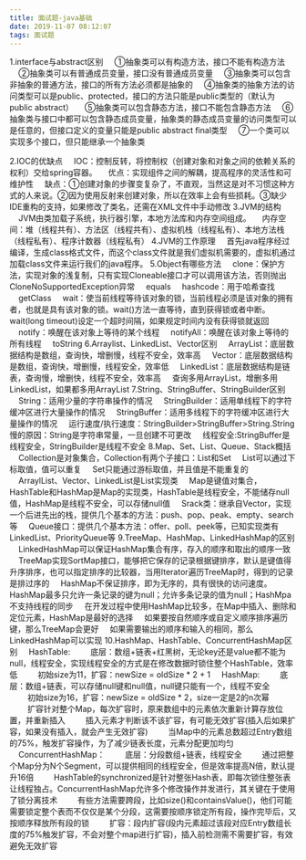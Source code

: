 ```yaml
---
title: 面试题-java基础
date: 2019-11-07 08:12:07
tags: 面试题
---
```

1.interface与abstract区别
&nbsp;&nbsp;&nbsp;&nbsp;①抽象类可以有构造方法，接口不能有构造方法
&nbsp;&nbsp;&nbsp;&nbsp;②抽象类可以有普通成员变量，接口没有普通成员变量
&nbsp;&nbsp;&nbsp;&nbsp;③抽象类可以包含非抽象的普通方法，接口的所有方法必须都是抽象的
&nbsp;&nbsp;&nbsp;&nbsp;④抽象类的抽象方法的访问类型可以是public、protected，接口的方法只能是public类型的（默认为public abstract）
&nbsp;&nbsp;&nbsp;&nbsp;⑤抽象类可以包含静态方法，接口不能包含静态方法
&nbsp;&nbsp;&nbsp;&nbsp;⑥抽象类与接口中都可以包含静态成员变量，抽象类的静态成员变量的访问类型可以是任意的，但接口定义的变量只能是public abstract final类型
&nbsp;&nbsp;&nbsp;&nbsp;⑦一个类可以实现多个接口，但只能继承一个抽象类
<!-- more -->
2.IOC的优缺点
&nbsp;&nbsp;&nbsp;&nbsp;IOC：控制反转，将控制权（创建对象和对象之间的依赖关系的权利）交给spring容器。
&nbsp;&nbsp;&nbsp;&nbsp;优点：实现组件之间的解耦，提高程序的灵活性和可维护性
&nbsp;&nbsp;&nbsp;&nbsp;缺点：①创建对象的步骤变复杂了，不直观，当然这是对不习惯这种方式的人来说。②因为使用反射来创建对象，所以在效率上会有些损耗。③缺少IDE重构的支持，如果修改了类名，还需在XML文件中手动修改
3.JVM的结构
&nbsp;&nbsp;&nbsp;&nbsp;JVM由类加载子系统，执行器引擎，本地方法库和内存空间组成。
&nbsp;&nbsp;&nbsp;&nbsp;内存空间：堆（线程共有）、方法区（线程共有）、虚拟机栈（线程私有）、本地方法栈（线程私有）、程序计数器（线程私有）
4.JVM的工作原理
&nbsp;&nbsp;&nbsp;&nbsp;首先java程序经过编译，生成class格式文件，而这个class文件就是我们虚拟机需要的，虚拟机通过加载class文件来运行我们的java程序。
5.Object有哪些方法
&nbsp;&nbsp;&nbsp;&nbsp;clone：保护方法，实现对象的浅复制，只有实现Cloneable接口才可以调用该方法，否则抛出CloneNoSupportedException异常
&nbsp;&nbsp;&nbsp;&nbsp;equals
&nbsp;&nbsp;&nbsp;&nbsp;hashcode：用于哈希查找
&nbsp;&nbsp;&nbsp;&nbsp;getClass
&nbsp;&nbsp;&nbsp;&nbsp;wait：使当前线程等待该对象的锁，当前线程必须是该对象的拥有者，也就是具有该对象的锁。wait()方法一直等待，直到获得锁或者中断。wait(long timeout)设定一个超时间隔，如果规定时间内没有获得锁就返回
&nbsp;&nbsp;&nbsp;&nbsp;notify：唤醒在该对象上等待的某个线程
&nbsp;&nbsp;&nbsp;&nbsp;notifyAll：唤醒在该对象上等待的所有线程
&nbsp;&nbsp;&nbsp;&nbsp;toString
6.Arraylist、LinkedList、Vector区别
&nbsp;&nbsp;&nbsp;&nbsp;ArrayList：底层数据结构是数组，查询快，增删慢，线程不安全，效率高
&nbsp;&nbsp;&nbsp;&nbsp;Vector：底层数据结构是数组，查询快，增删慢，线程安全，效率低
&nbsp;&nbsp;&nbsp;&nbsp;LinkedList：底层数据结构是链表，查询慢，增删快，线程不安全，效率高
&nbsp;&nbsp;&nbsp;&nbsp;查询多用ArrayList，增删多用LinkedList，如果都多用ArrayList
7.String、StringBuffer、StringBuilder区别
&nbsp;&nbsp;&nbsp;&nbsp;String：适用少量的字符串操作的情况
&nbsp;&nbsp;&nbsp;&nbsp;StringBuilder：适用单线程下的字符缓冲区进行大量操作的情况
&nbsp;&nbsp;&nbsp;&nbsp;StringBuffer：适用多线程下的字符缓冲区进行大量操作的情况
&nbsp;&nbsp;&nbsp;&nbsp;运行速度/执行速度：StringBuilder>StringBuffer>String.String慢的原因：String是字符串常量，一旦创建不可更改
&nbsp;&nbsp;&nbsp;&nbsp;线程安全:StringBuffer是线程安全，StringBuilder是线程不安全
8.Map、Set、List、Queue、Stack概括
&nbsp;&nbsp;&nbsp;&nbsp;Collection是对象集合，Collection有两个子接口：List和Set
&nbsp;&nbsp;&nbsp;&nbsp;List可以通过下标取值，值可以重复
&nbsp;&nbsp;&nbsp;&nbsp;Set只能通过游标取值，并且值是不能重复的
&nbsp;&nbsp;&nbsp;&nbsp;ArraylList、Vector、LinkedList是List实现类
&nbsp;&nbsp;&nbsp;&nbsp;Map是键值对集合，HashTable和HashMap是Map的实现类，HashTable是线程安全，不能储存null值，HashMap是线程不安全，可以存储null值
&nbsp;&nbsp;&nbsp;&nbsp;Srack类：继承自Vector，实现一个后进先出的栈，提供几个基本的方法：push、pop、peak、empty、search等
&nbsp;&nbsp;&nbsp;&nbsp;Queue接口：提供几个基本方法：offer、poll、peek等，已知实现类有LinkedList、PriorityQueue等
9.TreeMap、HashMap、LinkedHashMap的区别
&nbsp;&nbsp;&nbsp;&nbsp;LinkedHashMap可以保证HashMap集合有序，存入的顺序和取出的顺序一致
&nbsp;&nbsp;&nbsp;&nbsp;TreeMap实现SortMap接口，能够把它保存的记录根据键排序，默认是键值得升序排序，也可以指定排序的比较器，当用Iterator遍历TreeMap时，得到的记录是排过序的
&nbsp;&nbsp;&nbsp;&nbsp;HashMap不保证排序，即为无序的，具有很快的访问速度。HashMap最多只允许一条记录的键为null；允许多条记录的值为null；HashMpa不支持线程的同步
&nbsp;&nbsp;&nbsp;&nbsp;在开发过程中使用HashMap比较多，在Map中插入、删除和定位元素，HashMap是最好的选择
&nbsp;&nbsp;&nbsp;&nbsp;如果要按自然顺序或自定义顺序排序遍历键，那么TreeMap会更好
&nbsp;&nbsp;&nbsp;&nbsp;如果需要输出的顺序和输入的相同，那么LinkedHashMap可以实现
10.HashMap、HashTable、ConcurrentHashMap区别
&nbsp;&nbsp;&nbsp;&nbsp;HashTable:
&nbsp;&nbsp;&nbsp;&nbsp;&nbsp;&nbsp;&nbsp;&nbsp;底层：数组+链表+红黑树，无论key还是value都不能为null，线程安全，实现线程安全的方式是在修改数据时锁住整个HashTable，效率低
&nbsp;&nbsp;&nbsp;&nbsp;&nbsp;&nbsp;&nbsp;&nbsp;初始size为11，扩容：newSize = oldSize * 2 + 1
&nbsp;&nbsp;&nbsp;&nbsp;HashMap:
&nbsp;&nbsp;&nbsp;&nbsp;&nbsp;&nbsp;&nbsp;&nbsp;底层：数组+链表，可以存储null键和null值，null键只能有一个，线程不安全
&nbsp;&nbsp;&nbsp;&nbsp;&nbsp;&nbsp;&nbsp;&nbsp;初始size为16，扩容：newSize = oldSize * 2，size一定是2的n次幂
&nbsp;&nbsp;&nbsp;&nbsp;&nbsp;&nbsp;&nbsp;&nbsp;扩容针对整个Map，每次扩容时，原来数组中的元素依次重新计算存放位置，并重新插入
&nbsp;&nbsp;&nbsp;&nbsp;&nbsp;&nbsp;&nbsp;&nbsp;插入元素才判断该不该扩容，有可能无效扩容(插入后如果扩容，如果没有插入，就会产生无效扩容)
&nbsp;&nbsp;&nbsp;&nbsp;&nbsp;&nbsp;&nbsp;&nbsp;当Map中的元素总数超过Entry数组的75%，触发扩容操作，为了减少链表长度，元素分配更加均匀
&nbsp;&nbsp;&nbsp;&nbsp;ConcurrentHashMap：
&nbsp;&nbsp;&nbsp;&nbsp;&nbsp;&nbsp;&nbsp;&nbsp;底层：分段数组+链表，线程安全
&nbsp;&nbsp;&nbsp;&nbsp;&nbsp;&nbsp;&nbsp;&nbsp;通过把整个Map分为N个Segment，可以提供相同的线程安全，但是效率提高N倍，默认提升16倍
&nbsp;&nbsp;&nbsp;&nbsp;&nbsp;&nbsp;&nbsp;&nbsp;HashTable的synchronized是针对整张Hash表，即每次锁住整张表让线程独占。ConcurrentHashMap允许多个修改操作并发进行，其关键在于使用了锁分离技术
&nbsp;&nbsp;&nbsp;&nbsp;&nbsp;&nbsp;&nbsp;&nbsp;有些方法需要跨段，比如size()和containsValue()，他们可能需要锁定整个表而不仅仅是某个分段，这需要按顺序锁定所有段，操作完毕后，又按顺序释放所有段的锁
&nbsp;&nbsp;&nbsp;&nbsp;&nbsp;&nbsp;&nbsp;&nbsp;扩容：段内扩容(段内元素超过该段对应Entry数组长度的75%触发扩容，不会对整个map进行扩容)，插入前检测需不需要扩容，有效避免无效扩容